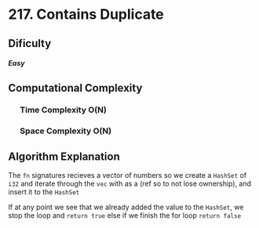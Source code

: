 # 217. Contains Duplicate

## Dificulty

##### Easy

## Computational Complexity

<ul>

### Time Complexity O(N)

### Space Complexity O(N)

</ul>

## Algorithm Explanation

The `fn` signatures recieves a vector of numbers so we create a `HashSet` of `i32` and iterate through the `vec` with as a (ref so to not lose ownership), and insert it to the `HashSet`

If at any point we see that we already added the value to the `HashSet`, we stop the loop and `return true` else if we finish the for loop `return false`
